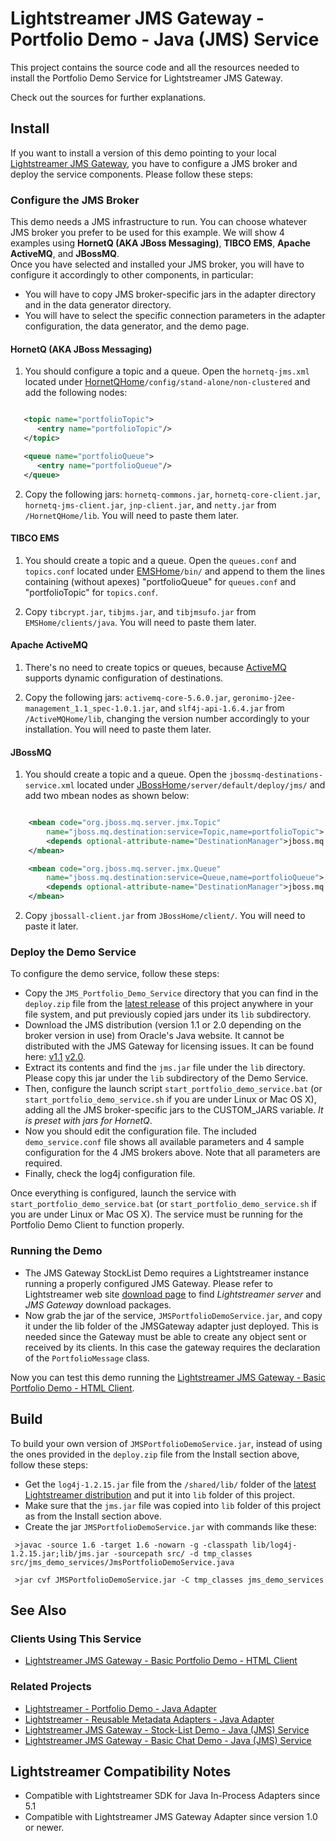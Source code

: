 # Lightstreamer JMS Gateway - Portfolio Demo - Java (JMS) Service

<!-- START DESCRIPTION lightstreamer-jms-example-portfolio-service-java -->

This project contains the source code and all the resources needed to install the Portfolio Demo Service for Lightstreamer JMS Gateway.<br>

Check out the sources for further explanations.

<!-- END DESCRIPTION lightstreamer-jms-example-portfolio-service-java -->

## Install

If you want to install a version of this demo pointing to your local [Lightstreamer JMS Gateway](http://download.lightstreamer.com/#jms), you have to configure a JMS broker and deploy the service components. Please follow these steps:

### Configure the JMS Broker

This demo needs a JMS infrastructure to run. You can choose whatever JMS broker you prefer to be used for this example. We will show 4 examples using <b>HornetQ (AKA JBoss Messaging)</b>, <b>TIBCO EMS</b>, <b>Apache ActiveMQ</b>, and <b>JBossMQ</b>.<br>
Once you have selected and installed your JMS broker, you will have to configure it accordingly to other components, in particular:
* You will have to copy JMS broker-specific jars in the adapter directory and in the data generator directory.
* You will have to select the specific connection parameters in the adapter configuration, the data generator, and the demo page.

#### HornetQ (AKA JBoss Messaging)

1) You should configure a topic and a queue. Open the `hornetq-jms.xml` located under [HornetQHome](http://www.jboss.org/hornetq)`/config/stand-alone/non-clustered` and add the following nodes:

```xml

   <topic name="portfolioTopic">
      <entry name="portfolioTopic"/>
   </topic>

   <queue name="portfolioQueue">
      <entry name="portfolioQueue"/>
   </queue>

```

2) Copy the following jars: `hornetq-commons.jar`, `hornetq-core-client.jar`, `hornetq-jms-client.jar`, `jnp-client.jar`, and `netty.jar` from `/HornetQHome/lib`. You will need to paste them later.

#### TIBCO EMS

1) You should create a topic and a queue. Open the `queues.conf` and `topics.conf` located under [EMSHome](http://www.tibco.com/products/automation/messaging/enterprise-messaging/enterprise-message-service/default.jsp)`/bin/` and append to them the lines containing (without apexes) "portfolioQueue" for `queues.conf` and "portfolioTopic" for `topics.conf`.

2) Copy `tibcrypt.jar`, `tibjms.jar`, and `tibjmsufo.jar` from `EMSHome/clients/java`. You will need to paste them later.

#### Apache ActiveMQ

1) There's no need to create topics or queues, because [ActiveMQ](http://activemq.apache.org/) supports dynamic configuration of destinations.

2) Copy the following jars: `activemq-core-5.6.0.jar`, `geronimo-j2ee-management_1.1_spec-1.0.1.jar`, and `slf4j-api-1.6.4.jar` from `/ActiveMQHome/lib`, changing the version number accordingly to your installation. You will need to paste them later.

#### JBossMQ

1) You should create a topic and a queue. Open the `jbossmq-destinations-service.xml` located under [JBossHome](http://www.jboss.org/products/amq)`/server/default/deploy/jms/` and add two mbean nodes as shown below:

```xml

	<mbean code="org.jboss.mq.server.jmx.Topic"
		name="jboss.mq.destination:service=Topic,name=portfolioTopic">
		<depends optional-attribute-name="DestinationManager">jboss.mq:service=DestinationManager</depends>
	</mbean>

	<mbean code="org.jboss.mq.server.jmx.Queue"
		name="jboss.mq.destination:service=Queue,name=portfolioQueue">
    	<depends optional-attribute-name="DestinationManager">jboss.mq:service=DestinationManager</depends>
	</mbean>

```

2) Copy `jbossall-client.jar` from `JBossHome/client/`. You will need to paste it later.

### Deploy the Demo Service

To configure the demo service, follow these steps:

* Copy the `JMS_Portfolio_Demo_Service` directory that you can find in the `deploy.zip` file from the [latest release](https://github.com/Weswit/Lightstreamer-jms-example-Portfolio-service-java/releases) of this project anywhere in your file system, and put previously copied jars under its `lib` subdirectory.
* Download the JMS distribution (version 1.1 or 2.0 depending on the broker version in use) from Oracle's Java website. It cannot be distributed with the JMS Gateway for licensing issues. It can be found here: [v1.1](http://www.oracle.com/technetwork/java/docs-136352.html) [v2.0](https://mq.java.net/downloads/ri/).
* Extract its contents and find the `jms.jar` file under the `lib` directory. Please copy this jar under the `lib` subdirectory of the Demo Service.
* Then, configure the launch script `start_portfolio_demo_service.bat` (or `start_portfolio_demo_service.sh` if you are under Linux or Mac OS X), adding all the JMS broker-specific jars to the CUSTOM_JARS variable. <i>It is preset with jars for HornetQ</i>.
* Now you should edit the configuration file. The included `demo_service.conf` file shows all available parameters and 4 sample configuration for the 4 JMS brokers above. Note that all parameters are required.
* Finally, check the log4j configuration file.

Once everything is configured, launch the service with `start_portfolio_demo_service.bat` (or `start_portfolio_demo_service.sh` if you are under Linux or Mac OS X). The service must be running for the Portfolio Demo Client to function properly.

### Running the Demo

* The JMS Gateway StockList Demo requires a Lightstreamer instance running a properly configured JMS Gateway. Please refer to Lightstreamer web site [download page](http://download.lightstreamer.com/) to find *Lightstreamer server* and *JMS Gateway* download packages.
* Now grab the jar of the service, `JMSPortfolioDemoService.jar`, and copy it under the lib folder of the JMSGateway adapter just deployed. This is needed since the Gateway must be able to create any object sent or received by its clients. In this case the gateway requires the declaration of the `PortfolioMessage` class.

Now you can test this demo running the [Lightstreamer JMS Gateway - Basic Portfolio Demo - HTML Client](https://github.com/Weswit/Lightstreamer-JMS-example-Portfolio-client-javascript).

## Build

To build your own version of `JMSPortfolioDemoService.jar`, instead of using the ones provided in the `deploy.zip` file from the Install section above, follow these steps:

* Get the `log4j-1.2.15.jar` file from the `/shared/lib/` folder of the [latest Lightstreamer distribution](http://download.lightstreamer.com/#current) and put it into `lib` folder of this project.
* Make sure that the `jms.jar` file was copied into `lib` folder of this project as from the Install section above.
* Create the jar `JMSPortfolioDemoService.jar` with commands like these:
```
 >javac -source 1.6 -target 1.6 -nowarn -g -classpath lib/log4j-1.2.15.jar;lib/jms.jar -sourcepath src/ -d tmp_classes src/jms_demo_services/JmsPortfolioDemoService.java

 >jar cvf JMSPortfolioDemoService.jar -C tmp_classes jms_demo_services
```

## See Also

### Clients Using This Service
<!-- START RELATED_ENTRIES -->
* [Lightstreamer JMS Gateway - Basic Portfolio Demo - HTML Client](https://github.com/Weswit/Lightstreamer-JMS-example-Portfolio-client-javascript)

<!-- END RELATED_ENTRIES -->
### Related Projects
* [Lightstreamer - Portfolio Demo - Java Adapter](https://github.com/Weswit/Lightstreamer-example-Portfolio-adapter-java)
* [Lightstreamer - Reusable Metadata Adapters - Java Adapter](https://github.com/Weswit/Lightstreamer-example-ReusableMetadata-adapter-java)
* [Lightstreamer JMS Gateway - Stock-List Demo - Java (JMS) Service](https://github.com/Weswit/Lightstreamer-JMS-example-StockList-service-java)
* [Lightstreamer JMS Gateway - Basic Chat Demo - Java (JMS) Service](https://github.com/Weswit/Lightstreamer-JMS-example-Chat-service-java)

## Lightstreamer Compatibility Notes

* Compatible with Lightstreamer SDK for Java In-Process Adapters since 5.1
* Compatible with Lightstreamer JMS Gateway Adapter since version 1.0 or newer.
